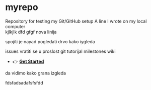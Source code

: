 # myrepo
Repository for testing my Git/GitHub setup
A line I wrote on my local computer  
kjlkjlk
dfd
gfgf
nova linija


spojiti je nayad pogledati drvo kako iygleda

issues
vratiti se u proslost
git tutorijal
milestones
wiki
- 👉 [**Get Started**](https://wowchemy.com/templates/)

da vidimo kako grana izgleda

fdsfadsadafsfsfdd